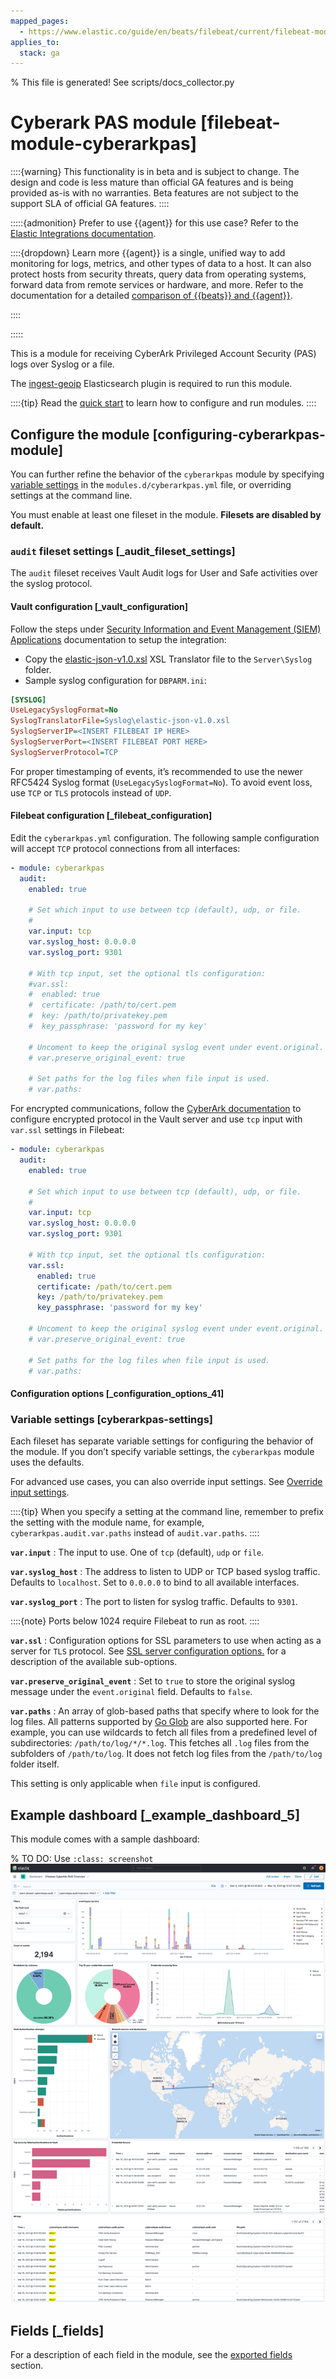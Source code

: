 ```yaml
---
mapped_pages:
  - https://www.elastic.co/guide/en/beats/filebeat/current/filebeat-module-cyberarkpas.html
applies_to:
  stack: ga
---
```


% This file is generated! See scripts/docs_collector.py

# Cyberark PAS module [filebeat-module-cyberarkpas]

::::{warning}
This functionality is in beta and is subject to change. The design and code is less mature than official GA features and is being provided as-is with no warranties. Beta features are not subject to the support SLA of official GA features.
::::


:::::{admonition} Prefer to use {{agent}} for this use case?
Refer to the [Elastic Integrations documentation](integration-docs://reference/cyberarkpas/index.md).

::::{dropdown} Learn more
{{agent}} is a single, unified way to add monitoring for logs, metrics, and other types of data to a host. It can also protect hosts from security threats, query data from operating systems, forward data from remote services or hardware, and more. Refer to the documentation for a detailed [comparison of {{beats}} and {{agent}}](docs-content://reference/fleet/index.md).

::::


:::::


This is a module for receiving CyberArk Privileged Account Security (PAS) logs over Syslog or a file.

The [ingest-geoip](elasticsearch://reference/enrich-processor/geoip-processor.md) Elasticsearch plugin is required to run this module.

::::{tip}
Read the [quick start](/reference/filebeat/filebeat-installation-configuration.md) to learn how to configure and run modules.
::::



## Configure the module [configuring-cyberarkpas-module]

You can further refine the behavior of the `cyberarkpas` module by specifying [variable settings](#cyberarkpas-settings) in the `modules.d/cyberarkpas.yml` file, or overriding settings at the command line.

You must enable at least one fileset in the module. **Filesets are disabled by default.**


### `audit` fileset settings [_audit_fileset_settings]

The `audit` fileset receives Vault Audit logs for User and Safe activities over the syslog protocol.


#### Vault configuration [_vault_configuration]

Follow the steps under [Security Information and Event Management (SIEM) Applications](https://docs.cyberark.com/Product-Doc/OnlineHelp/PAS/Latest/en/Content/PASIMP/DV-Integrating-with-SIEM-Applications.htm) documentation to setup the integration:

* Copy the [elastic-json-v1.0.xsl](https://raw.githubusercontent.com/elastic/beats/master/x-pack/filebeat/module/cyberarkpas/_meta/assets/elastic-json-v1.0.xsl) XSL Translator file to the `Server\Syslog` folder.
* Sample syslog configuration for `DBPARM.ini`:

```ini
[SYSLOG]
UseLegacySyslogFormat=No
SyslogTranslatorFile=Syslog\elastic-json-v1.0.xsl
SyslogServerIP=<INSERT FILEBEAT IP HERE>
SyslogServerPort=<INSERT FILEBEAT PORT HERE>
SyslogServerProtocol=TCP
```

For proper timestamping of events, it’s recommended to use the newer RFC5424 Syslog format (`UseLegacySyslogFormat=No`). To avoid event loss, use `TCP` or `TLS` protocols instead of `UDP`.


#### Filebeat configuration [_filebeat_configuration]

Edit the `cyberarkpas.yml` configuration. The following sample configuration will accept `TCP` protocol connections from all interfaces:

```yaml
- module: cyberarkpas
  audit:
    enabled: true

    # Set which input to use between tcp (default), udp, or file.
    #
    var.input: tcp
    var.syslog_host: 0.0.0.0
    var.syslog_port: 9301

    # With tcp input, set the optional tls configuration:
    #var.ssl:
    #  enabled: true
    #  certificate: /path/to/cert.pem
    #  key: /path/to/privatekey.pem
    #  key_passphrase: 'password for my key'

    # Uncoment to keep the original syslog event under event.original.
    # var.preserve_original_event: true

    # Set paths for the log files when file input is used.
    # var.paths:
```

For encrypted communications, follow the [CyberArk documentation](https://docs.cyberark.com/Product-Doc/OnlineHelp/PAS/Latest/en/Content/PASIMP/DV-Integrating-with-SIEM-Applications.htm#ConfigureSIEMintegration) to configure encrypted protocol in the Vault server and use `tcp` input with `var.ssl` settings in Filebeat:

```yaml
- module: cyberarkpas
  audit:
    enabled: true

    # Set which input to use between tcp (default), udp, or file.
    #
    var.input: tcp
    var.syslog_host: 0.0.0.0
    var.syslog_port: 9301

    # With tcp input, set the optional tls configuration:
    var.ssl:
      enabled: true
      certificate: /path/to/cert.pem
      key: /path/to/privatekey.pem
      key_passphrase: 'password for my key'

    # Uncoment to keep the original syslog event under event.original.
    # var.preserve_original_event: true

    # Set paths for the log files when file input is used.
    # var.paths:
```


#### Configuration options [_configuration_options_41]


### Variable settings [cyberarkpas-settings]

Each fileset has separate variable settings for configuring the behavior of the module. If you don’t specify variable settings, the `cyberarkpas` module uses the defaults.

For advanced use cases, you can also override input settings. See [Override input settings](/reference/filebeat/advanced-settings.md).

::::{tip}
When you specify a setting at the command line, remember to prefix the setting with the module name, for example, `cyberarkpas.audit.var.paths` instead of `audit.var.paths`.
::::


**`var.input`**
:   The input to use. One of `tcp` (default), `udp` or `file`.

**`var.syslog_host`**
:   The address to listen to UDP or TCP based syslog traffic. Defaults to `localhost`. Set to `0.0.0.0` to bind to all available interfaces.

**`var.syslog_port`**
:   The port to listen for syslog traffic. Defaults to `9301`.

::::{note}
Ports below 1024 require Filebeat to run as root.
::::


**`var.ssl`**
:   Configuration options for SSL parameters to use when acting as a server for `TLS` protocol. See [SSL server configuration options.](/reference/filebeat/configuration-ssl.md#ssl-server-config) for a description of the available sub-options.

**`var.preserve_original_event`**
:   Set to `true` to store the original syslog message under the `event.original` field. Defaults to `false`.

**`var.paths`**
:   An array of glob-based paths that specify where to look for the log files. All patterns supported by [Go Glob](https://golang.org/pkg/path/filepath/#Glob) are also supported here. For example, you can use wildcards to fetch all files from a predefined level of subdirectories: `/path/to/log/*/*.log`. This fetches all `.log` files from the subfolders of `/path/to/log`. It does not fetch log files from the `/path/to/log` folder itself.

This setting is only applicable when `file` input is configured.


## Example dashboard [_example_dashboard_5]

This module comes with a sample dashboard:

% TO DO: Use `:class: screenshot`
![filebeat cyberarkpas overview](images/filebeat-cyberarkpas-overview.png)

## Fields [_fields]

For a description of each field in the module, see the [exported fields](/reference/filebeat/exported-fields-cyberarkpas.md) section.
